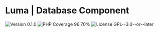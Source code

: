 # Luma | Database Component

<div>
<!-- Version Badge -->
<img src="https://img.shields.io/badge/Version-0.1.0-blue" alt="Version 0.1.0">
<!-- PHP Coverage Badge -->
<img src="https://img.shields.io/badge/PHP Coverage-96.70%25-green" alt="PHP Coverage 96.70%">
<!-- License Badge -->
<img src="https://img.shields.io/badge/License-GPL--3.0--or--later-34ad9b" alt="License GPL--3.0--or--later">
</div>
